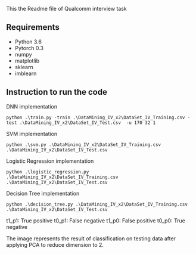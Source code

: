 This the Readme file of Qualcomm interview task 
## Requirements

- Python 3.6
- Pytorch 0.3
- numpy
- matplotlib
- sklearn
- imblearn

## Instruction to run the code

DNN implementation
```
python .\train.py -train .\DataMining_IV_x2\DataSet_IV_Training.csv -test .\DataMining_IV_x2\DataSet_IV_Test.csv  -u 170 32 1
```

SVM implementation
```
python .\svm.py .\DataMining_IV_x2\DataSet_IV_Training.csv .\DataMining_IV_x2\DataSet_IV_Test.csv
```

Logistic Regression implementation
```
python .\logistic_regression.py .\DataMining_IV_x2\DataSet_IV_Training.csv .\DataMining_IV_x2\DataSet_IV_Test.csv
```

Decision Tree implementation
```
python .\decision_tree.py .\DataMining_IV_x2\DataSet_IV_Training.csv .\DataMining_IV_x2\DataSet_IV_Test.csv
```

t1_p1: True  positive t0_p1:  False negative
t1_p0: False positive t0_p0:   True negative

The image represents the result of classification on testing data after applying PCA to reduce dimension to 2.
